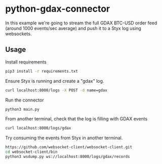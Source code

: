 python-gdax-connector
=====================

In this example we're going to stream the full GDAX BTC-USD order feed (around 1000 events/sec average) and push it to a Styx log using websockets.

Usage
-----

Install requirements

```bash
pip3 install -r requirements.txt
```

Ensure Styx is running and create a "gdax" log.

```bash
curl localhost:8000/logs -X POST -d name=gdax
```

Run the connector

```bash
python3 main.py
```

From another terminal, check that the log is filling with GDAX events

```bash
curl localhost:8000/logs/gdax
```

Try consuming the events from Styx in another terminal.

```bash
https://github.com/websocket-client/websocket-client.git
cd websocket-client/bin
python3 wsdump.py ws://localhost:8000/logs/gdax/records
```
